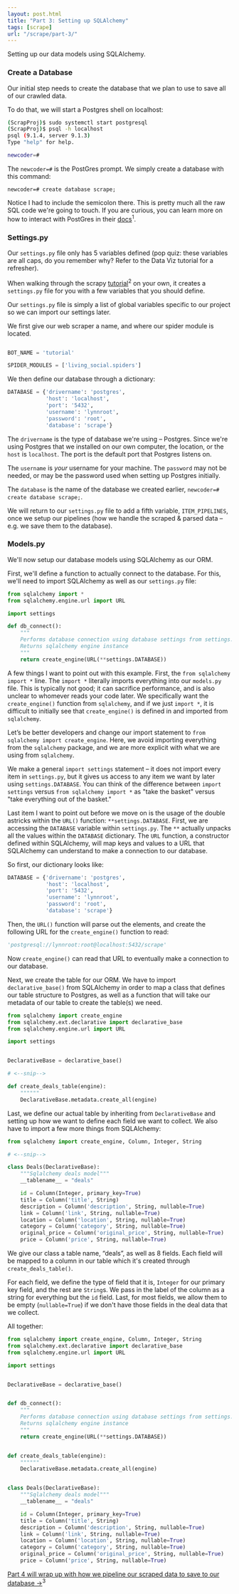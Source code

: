 ```yaml
---
layout: post.html
title: "Part 3: Setting up SQLAlchemy"
tags: [scrape]
url: "/scrape/part-3/"
---
```


Setting up our data models using SQLAlchemy.

### Create a Database

Our initial step needs to create the database that we plan to use to save all of our crawled data.

To do that, we will start a Postgres shell on localhost:

```bash
(ScrapProj)$ sudo systemctl start postgresql
(ScrapProj)$ psql -h localhost
psql (9.1.4, server 9.1.3)
Type "help" for help.

newcoder=#
```
The `newcoder=#` is the PostGres prompt. We simply create a database with this command:

```psql
newcoder=# create database scrape;
```

Notice I had to include the semicolon there.  This is pretty much all the raw SQL code we're going to touch. If you are curious, you can learn more on how to interact with PostGres in their [docs][1]<sup>1</sup>.

### Settings.py

Our `settings.py` file only has 5 variables defined (pop quiz: these variables are all caps, do you remember why? Refer to the Data Viz tutorial for a refresher).

When walking through the scrapy [tutorial][2]<sup>2</sup> on your own, it creates a `settings.py` file for you with a few variables that you should define.

Our `settings.py` file is simply a list of global variables specific to our project so we can import our settings later.

We first give our web scraper a name, and where our spider module is located.


```python

BOT_NAME = 'tutorial'

SPIDER_MODULES = ['living_social.spiders']
```
We then define our database through a dictionary:

```python
DATABASE = {'drivername': 'postgres',
            'host': 'localhost',
            'port': '5432',
            'username': 'lynnroot',
            'password': 'root',
            'database': 'scrape'}
```

The `drivername` is the type of database we're using – Postgres.  Since we're using Postgres that we installed on our own computer, the location, or the `host` is `localhost`.  The port is the default port that Postgres listens on.

The `username` is _your_ username for your machine.  The `password` may not be needed, or may be the password used when setting up Postgres initially.

The `database` is the name of the database we created earlier, `newcoder=#  create database scrape;`.

We will return to our `settings.py` file to add a fifth variable, `ITEM_PIPELINES`, once we setup our pipelines (how we handle the scraped & parsed data – e.g. we save them to the database).

### Models.py

We'll now setup our database models using SQLAlchemy as our ORM.

First, we'll define a function to actually connect to the database.  For this, we'll need to import SQLAlchemy as well as our `settings.py` file:

```python
from sqlalchemy import *
from sqlalchemy.engine.url import URL

import settings

def db_connect():
    """
    Performs database connection using database settings from settings.py.
    Returns sqlalchemy engine instance
    """
    return create_engine(URL(**settings.DATABASE))
```

A few things I want to point out with this example. First, the `from sqlalchemy import *` line. The `import *` literally imports everything into our `models.py` file. This is typically not good; it can sacrifice performance, and is also unclear to whomever reads your code later.  We specifically want the `create_engine()` function from `sqlalchemy`, and if we just `import *`, it is difficult to initially see that `create_engine()` is defined in and imported from `sqlalchemy`.

Let’s be better developers and change our import statement to `from sqlalchemy import create_engine`. Here, we avoid importing everything from the `sqlalchemy` package, and we are more explicit with what we are using from `sqlalchemy`.

We make a general `import settings` statement – it does not import every item in `settings.py`, but it gives us access to any item we want by later using `settings.DATABASE`.  You can think of the difference between `import settings` versus `from sqlalchemy import *` as "take the basket" versus "take everything out of the basket."

Last item I want to point out before we move on is the usage of the double astricks within the `URL()` function: `**settings.DATABASE`. First, we are accessing the `DATABASE` variable within `settings.py`. The `**` actually unpacks all the values within the `DATABASE` dictionary.  The `URL` function, a constructor defined within SQLAlchemy, will map keys and values to a URL that SQLAlchemy can understand to make a connection to our database.

So first, our dictionary looks like:

```python
DATABASE = {'drivername': 'postgres',
            'host': 'localhost',
            'port': '5432',
            'username': 'lynnroot',
            'password': 'root',
            'database': 'scrape'}
```

Then, the `URL()` function will parse out the elements, and create the following URL for the `create_engine()` function to read:

```python
'postgresql://lynnroot:root@localhost:5432/scrape'
```

Now `create_engine()` can read that URL to eventually make a connection to our database.

Next, we create the table for our ORM. We have to import `declarative_base()` from SQLAlchemy in order to map a class that defines our table structure to Postgres, as well as a function that will take our metadata of our table to create the table(s) we need.

```python
from sqlalchemy import create_engine
from sqlalchemy.ext.declarative import declarative_base
from sqlalchemy.engine.url import URL

import settings


DeclarativeBase = declarative_base()

# <--snip-->

def create_deals_table(engine):
    """"""
    DeclarativeBase.metadata.create_all(engine)
```

Last, we define our actual table by inheriting from `DeclarativeBase` and setting up how we want to define each field we want to collect.  We also have to import a few more things from SQLAlchemy:

```python
from sqlalchemy import create_engine, Column, Integer, String

# <--snip-->

class Deals(DeclarativeBase):
    """Sqlalchemy deals model"""
    __tablename__ = "deals"

    id = Column(Integer, primary_key=True)
    title = Column('title', String)
    description = Column('description', String, nullable=True)
    link = Column('link', String, nullable=True)
    location = Column('location', String, nullable=True)
    category = Column('category', String, nullable=True)
    original_price = Column('original_price', String, nullable=True)
    price = Column('price', String, nullable=True)
```

We give our class a table name, “deals”, as well as 8 fields. Each field will be mapped to a column in our table which it's created through `create_deals_table()`.

For each field, we define the type of field that it is, `Integer` for our primary key field, and the rest are `String`s. We pass in the label of the column as a string for everything but the `id` field. Last, for most fields, we allow them to be empty (`nullable=True`) if we don't have those fields in the deal data that we collect.

All together:

```python
from sqlalchemy import create_engine, Column, Integer, String
from sqlalchemy.ext.declarative import declarative_base
from sqlalchemy.engine.url import URL

import settings


DeclarativeBase = declarative_base()


def db_connect():
    """
    Performs database connection using database settings from settings.py.
    Returns sqlalchemy engine instance
    """
    return create_engine(URL(**settings.DATABASE))


def create_deals_table(engine):
    """"""
    DeclarativeBase.metadata.create_all(engine)


class Deals(DeclarativeBase):
    """Sqlalchemy deals model"""
    __tablename__ = "deals"

    id = Column(Integer, primary_key=True)
    title = Column('title', String)
    description = Column('description', String, nullable=True)
    link = Column('link', String, nullable=True)
    location = Column('location', String, nullable=True)
    category = Column('category', String, nullable=True)
    original_price = Column('original_price', String, nullable=True)
    price = Column('price', String, nullable=True)
```

[Part 4 will wrap up with how we pipeline our scraped data to save to our database &rarr;][3]<sup>3</sup>

[1]: http://www.postgresql.org/docs/9.2/static/index.html
[2]: http://doc.scrapy.org/en/0.16/intro/tutorial.html#creating-a-project
[3]: http://newcoder.io/scrape/part-4/
